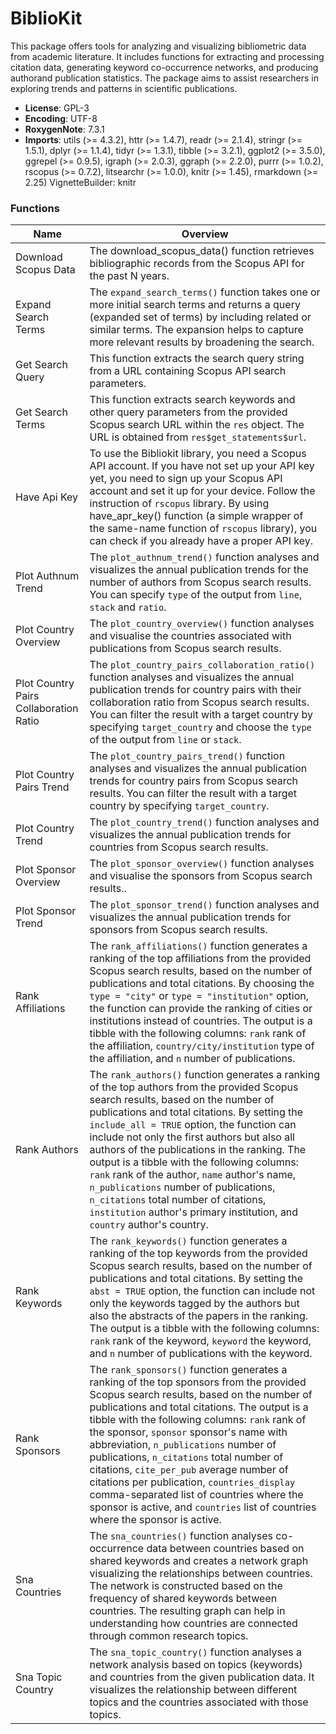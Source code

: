 # BiblioKit

This package offers tools for analyzing and visualizing bibliometric data from academic literature. It includes functions for extracting and processing citation data, generating keyword co-occurrence networks, and producing authorand publication statistics. The package aims to assist researchers in exploring trends and patterns in scientific publications.

- **License**: GPL-3
- **Encoding**: UTF-8
- **RoxygenNote**: 7.3.1
- **Imports**:  utils (>= 4.3.2), httr (>= 1.4.7), readr (>= 2.1.4), stringr (>= 1.5.1), dplyr (>= 1.1.4), tidyr (>= 1.3.1), tibble (>= 3.2.1), ggplot2 (>= 3.5.0), ggrepel (>= 0.9.5), igraph (>= 2.0.3), ggraph (>= 2.2.0), purrr (>= 1.0.2), rscopus (>= 0.7.2), litsearchr (>= 1.0.0), knitr (>= 1.45), rmarkdown (>= 2.25) VignetteBuilder: knitr

### **Functions**
| Name | Overview | 
| --- | --- | 
| Download Scopus Data | The download_scopus_data() function retrieves bibliographic records from the Scopus API for the past N years. |
| Expand Search Terms | The `expand_search_terms()` function takes one or more initial search terms and returns a query (expanded set of terms) by including related or similar terms. The expansion helps to capture more relevant results by broadening the search. |
| Get Search Query | This function extracts the search query string from a URL containing Scopus API search parameters. |
| Get Search Terms | This function extracts search keywords and other query parameters from the provided Scopus search URL within the `res` object. The URL is obtained from `res$get_statements$url`. |
| Have Api Key | To use the Bibliokit library, you need a Scopus API account. If you have not set up your API key yet, you need to sign up your Scopus API account and set it up for your device. Follow the instruction of `rscopus` library. By using have_apr_key() function (a simple wrapper of the same-name function of `rscopus` library), you can check if you already have a proper API key. |
| Plot Authnum Trend | The `plot_authnum_trend()` function analyses and visualizes the annual publication trends for the number of authors from Scopus search results. You can specify `type` of the output from `line`, `stack` and `ratio`. |
| Plot Country Overview | The `plot_country_overview()` function analyses and visualise the countries associated with publications from Scopus search results. |
| Plot Country Pairs Collaboration Ratio | The `plot_country_pairs_collaboration_ratio()` function analyses and visualizes the annual publication trends for country pairs with their collaboration ratio from Scopus search results. You can filter the result with a target country by specifying `target_country` and choose the `type` of the output from `line` or `stack`. |
| Plot Country Pairs Trend | The `plot_country_pairs_trend()` function analyses and visualizes the annual publication trends for country pairs from Scopus search results. You can filter the result with a target country by specifying `target_country`. |
| Plot Country Trend | The `plot_country_trend()` function analyses and visualizes the annual publication trends for countries from Scopus search results. |
| Plot Sponsor Overview | The `plot_sponsor_overview()` function analyses and visualise the sponsors from Scopus search results.. |
| Plot Sponsor Trend | The `plot_sponsor_trend()` function analyses and visualizes the annual publication trends for sponsors from Scopus search results. |
| Rank Affiliations | The `rank_affiliations()` function generates a ranking of the top affiliations from the provided Scopus search results, based on the number of publications and total citations. By choosing the `type = "city"` or `type = "institution"` option, the function can provide the ranking of cities or institutions instead of countries. The output is a tibble with the following columns: `rank` rank of the affiliation, `country/city/institution` type of the affiliation, and `n` number of publications. |
| Rank Authors | The `rank_authors()` function generates a ranking of the top authors from the provided Scopus search results, based on the number of publications and total citations. By setting the `include_all = TRUE` option, the function can include not only the first authors but also all authors of the publications in the ranking. The output is a tibble with the following columns: `rank` rank of the author, `name` author's name, `n_publications` number of publications, `n_citations` total number of citations, `institution` author's primary institution, and `country` author's country. |
| Rank Keywords | The `rank_keywords()` function generates a ranking of the top keywords from the provided Scopus search results, based on the number of publications and total citations. By setting the `abst = TRUE` option, the function can include not only the keywords tagged by the authors but also the abstracts of the papers in the ranking. The output is a tibble with the following columns: `rank` rank of the keyword, `keyword` the keyword, and `n` number of publications with the keyword. |
| Rank Sponsors | The `rank_sponsors()` function generates a ranking of the top sponsors from the provided Scopus search results, based on the number of publications and total citations. The output is a tibble with the following columns: `rank` rank of the sponsor, `sponsor` sponsor's name with abbreviation, `n_publications` number of publications, `n_citations` total number of citations, `cite_per_pub` average number of citations per publication, `countries_display` comma-separated list of countries where the sponsor is active, and `countries` list of countries where the sponsor is active. |
| Sna Countries | The `sna_countries()` function analyses co-occurrence data between countries based on shared keywords and creates a network graph visualizing the relationships between countries. The network is constructed based on the frequency of shared keywords between countries. The resulting graph can help in understanding how countries are connected through common research topics. |
| Sna Topic Country | The `sna_topic_country()` function analyses a network analysis based on topics (keywords) and countries from the given publication data. It visualizes the relationship between different topics and the countries associated with those topics. |

